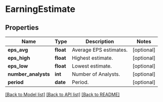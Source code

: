 # EarningEstimate

## Properties
Name | Type | Description | Notes
------------ | ------------- | ------------- | -------------
**eps_avg** | **float** | Average EPS estimates. | [optional] 
**eps_high** | **float** | Highest estimate. | [optional] 
**eps_low** | **float** | Lowest estimate. | [optional] 
**number_analysts** | **int** | Number of Analysts. | [optional] 
**period** | **date** | Period. | [optional] 

[[Back to Model list]](../README.md#documentation-for-models) [[Back to API list]](../README.md#documentation-for-api-endpoints) [[Back to README]](../README.md)


